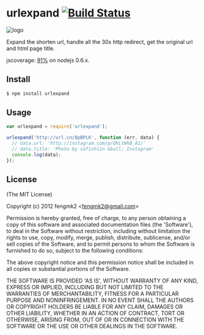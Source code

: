 urlexpand [![Build Status](https://secure.travis-ci.org/fengmk2/urlexpand.png)](http://travis-ci.org/fengmk2/urlexpand)
=========

![logo](https://raw.github.com/fengmk2/urlexpand/master/logo.png)

Expand the shorten url, handle all the 30x http redirect, get the original url and html page title.

jscoverage: [91%](http://fengmk2.github.com/coverage/urlexpand.html) on nodejs 0.6.x.

## Install

```bash
$ npm install urlexpand
```

## Usage

```js
var urlexpand = require('urlexpand');

urlexpand('http://url.cn/8pBPLK', function (err, data) {
  // data.url: 'http://instagram.com/p/QhLtWhB_A1/'
  // data.title: 'Photo by sofishlin &bull; Instagram'
  console.log(data);
});
```

## License 

(The MIT License)

Copyright (c) 2012 fengmk2 &lt;fengmk2@gmail.com&gt;

Permission is hereby granted, free of charge, to any person obtaining
a copy of this software and associated documentation files (the
'Software'), to deal in the Software without restriction, including
without limitation the rights to use, copy, modify, merge, publish,
distribute, sublicense, and/or sell copies of the Software, and to
permit persons to whom the Software is furnished to do so, subject to
the following conditions:

The above copyright notice and this permission notice shall be
included in all copies or substantial portions of the Software.

THE SOFTWARE IS PROVIDED 'AS IS', WITHOUT WARRANTY OF ANY KIND,
EXPRESS OR IMPLIED, INCLUDING BUT NOT LIMITED TO THE WARRANTIES OF
MERCHANTABILITY, FITNESS FOR A PARTICULAR PURPOSE AND NONINFRINGEMENT.
IN NO EVENT SHALL THE AUTHORS OR COPYRIGHT HOLDERS BE LIABLE FOR ANY
CLAIM, DAMAGES OR OTHER LIABILITY, WHETHER IN AN ACTION OF CONTRACT,
TORT OR OTHERWISE, ARISING FROM, OUT OF OR IN CONNECTION WITH THE
SOFTWARE OR THE USE OR OTHER DEALINGS IN THE SOFTWARE.